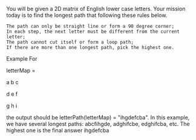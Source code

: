You will be given a 2D matrix of English lower case letters. Your mission today is to find the longest path that following these rules below.

    The path can only be straight line or form a 90 degree corner;
    In each step, the next letter must be different from the current letter;
    The path cannot cut itself or form a loop path;
    If there are more than one longest path, pick the highest one.

Example
For

letterMap = 

a   b   c

d   e   f

g   h   i

the output should be
letterPath(letterMap) = "ihgdefcba".
In this example, we have several longest paths: abcfihgde, adghifcbe, edghifcba, etc. The highest one is the final answer ihgdefcba
